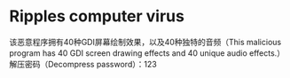 # Ripples computer virus
该恶意程序拥有40种GDI屏幕绘制效果，以及40种独特的音频（This malicious program has 40 GDI screen drawing effects and 40 unique audio effects.）
解压密码（Decompress password）：123            
